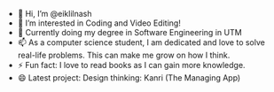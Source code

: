 - 👋 Hi, I’m @eiklilnash
- 👀 I’m interested in Coding and Video Editing!
- 🌱 Currently doing my degree in Software Engineering in UTM
- 📫 As a computer science student, I am dedicated and love to solve real-life problems. This can make me grow on how I think.
- ⚡ Fun fact: I love to read books as I can gain more knowledge.
- 😄 Latest project: Design thinking: Kanri (The Managing App)

<!---
eiklilnash/eiklilnash is a ✨ special ✨ repository because its `README.md` (this file) appears on your GitHub profile.
You can click the Preview link to take a look at your changes.
--->
